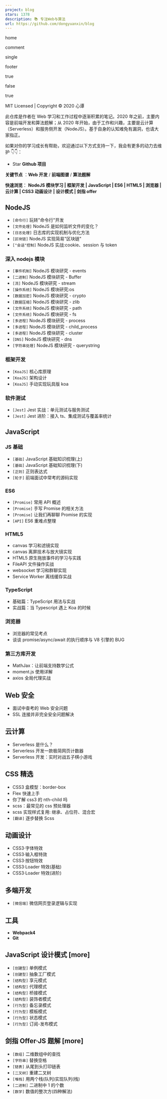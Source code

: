 ```yaml
---
project: blog
stars: 1378
description: 📚 专注Web与算法
url: https://github.com/dongyuanxin/blog
---
```


home

comment

single

footer

true

false

true

MIT Licensed | Copyright © 2020 心谭

此仓库是作者在 Web 学习和工作过程中逐渐积累的笔记。2020 年之前，主要内容是前端开发和算法题解；从 2020 年开始，由于工作和兴趣，主要是云计算（Serverless）和服务侧开发（NodeJS）。基于自身的认知难免有漏洞，也请大家指正。

如果对你的学习成长有帮助，欢迎通过以下方式支持一下，我会有更多的动力去维护 👇👇：

-   Star **Github 项目**

**关键节点** ：**Web 开发** / **前端图谱** / **算法题解**

**快速浏览**： **NodeJS 模块学习 | 框架开发 | JavaScript | ES6 | HTML5 | 浏览器 | 云计算 | CSS3 动画设计 | 设计模式 | 剑指 offer**

NodeJS
------

-   `[命令行]` 玩转"命令行"开发
-   `[文件处理]` NodeJS 是如何监听文件的变化？
-   `[日志处理]` 日志库的实现机制与优化方法
-   `[区块链]` NodeJS 实现简易"区块链"
-   `["会话"控制]` NodeJS 实战:cookie、session 与 token

### 深入 nodejs 模块

-   `[事件机制]` NodeJS 模块研究 - events
-   `[二进制]` NodeJS 模块研究 - Buffer
-   `[流]` NodeJS 模块研究 - stream
-   `[操作系统]` NodeJS 模块研究:os
-   `[数据加密]` NodeJS 模块研究 - crypto
-   `[数据压缩]` NodeJS 模块研究 - zlib
-   `[文件系统]` NodeJS 模块研究 - path
-   `[文件系统]` NodeJS 模块研究 - fs
-   `[多进程]` NodeJS 模块研究 - process
-   `[多进程]` NodeJS 模块研究 - child\_process
-   `[多进程]` NodeJS 模块研究 - cluster
-   `[DNS]` NodeJS 模块研究 - dns
-   `[字符串处理]` NodeJS 模块研究 - querystring

### 框架开发

-   `[KoaJS]` 核心库原理
-   `[KoaJS]` 架构设计
-   `[KoaJS]` 手动实现玩具版 koa

### 软件测试

-   `[Jest]` Jest 实战：单元测试与服务测试
-   `[Jest]` Jest 进阶：接入 ts、集成测试与覆盖率统计

JavaScript
----------

### JS 基础

-   `[基础]` JavaScript 基础知识梳理(上)
-   `[基础]` JavaScript 基础知识梳理(下)
-   `[正则]` 正则表达式
-   `[轮子]` 前端面试中常考的源码实现

### ES6

-   `[Promise]` 常用 API 概述
-   `[Promise]` 手写 Promise 的相关方法
-   `[Promise]` 让我们再聊聊 Promise 的实现
-   `[API]` ES6 重难点整理

### HTML5

-   canvas 学习和滤镜实现
-   canvas 离屏技术与放大镜实现
-   HTML5 原生拖放事件的学习与实践
-   FileAPI 文件操作实战
-   websocket 学习和群聊实现
-   Service Worker 离线缓存实战

### TypeScript

-   基础篇：TypeScript 用法与实战
-   实战篇：当 Typescript 遇上 Koa 的时候

### 浏览器

-   浏览器的常见考点
-   谈谈 promise/async/await 的执行顺序与 V8 引擎的 BUG

### 第三方库开发

-   MathJax：让前端支持数学公式
-   moment.js 使用详解
-   axios 全局代理实战

Web 安全
------

-   面试中查考的 Web 安全问题
-   SSL 连接并非完全安全问题解决

云计算
---

-   Serverless 是什么？
-   Serverless 开发一款极简网页计数器
-   Serverless 开发：实时对战五子棋小游戏

CSS 精选
------

-   CSS3 盒模型：border-box
-   Flex 快速上手
-   你了解 css3 的 nth-child 吗
-   scss：最常见的 css 预处理器
-   scss 实现样式复用: 继承、占位符、混合宏
-   `[翻译]` 逐步替换 Scss

动画设计
----

-   CSS3·字体特效
-   CSS3·输入框特效
-   CSS3·按钮特效
-   CSS3·Loader 特效(基础)
-   CSS3·Loader 特效(进阶)

多端开发
----

-   `[微信端]` 微信网页登录逻辑与实现

工具
--

-   **Webpack4**
-   **Git**

JavaScript 设计模式 \[more\]
------------------------

-   `[创建型]` 单例模式
-   `[创建型]` 抽象工厂模式
-   `[结构型]` 享元模式
-   `[结构型]` 代理模式
-   `[结构型]` 桥接模式
-   `[结构型]` 装饰者模式
-   `[行为型]` 备忘录模式
-   `[行为型]` 模板模式
-   `[行为型]` 状态模式
-   `[行为型]` 订阅-发布模式

剑指 Offer·JS 题解 \[more\]
-----------------------

-   `[数组]` 二维数组中的查找
-   `[字符串]` 替换空格
-   `[链表]` 从尾到头打印链表
-   `[二叉树]` 重建二叉树
-   `[堆栈]` 用两个栈(队列)实现队列(栈)
-   `[二进制]` 二进制中 1 的个数
-   `[数学]` 数值的整次方(四种解法)
